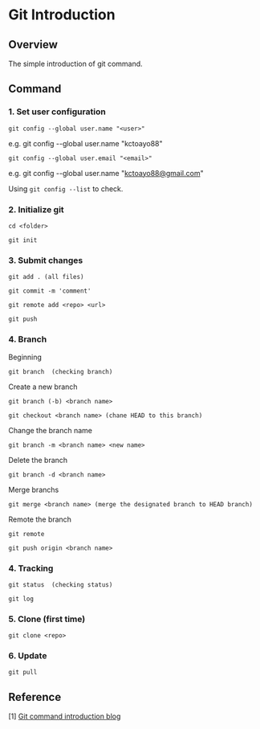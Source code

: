 # Git Introduction


## Overview

The simple introduction of git command.


## Command

### 1. Set user configuration
```
git config --global user.name "<user>"
```
e.g. git config --global user.name "kctoayo88"  


```
git config --global user.email "<email>"
```
e.g. git config --global user.name "kctoayo88@gmail.com"  
  

Using `git config --list` to check.  


### 2. Initialize git
```
cd <folder>  

git init
```


### 3. Submit changes
```
git add . (all files)  

git commit -m 'comment'  

git remote add <repo> <url>

git push
```

### 4. Branch
Beginning
```
git branch  (checking branch)
```
  
Create a new branch
```
git branch (-b) <branch name>  

git checkout <branch name> (chane HEAD to this branch)
```

Change the branch name
```
git branch -m <branch name> <new name>
```  

Delete the branch
```
git branch -d <branch name>
```
  
Merge branchs
```
git merge <branch name> (merge the designated branch to HEAD branch)
```

Remote the branch
```
git remote  

git push origin <branch name>
```

### 4. Tracking  
```
git status  (checking status)  

git log  
```


### 5. Clone (first time)
```
git clone <repo>
```


### 6. Update
```
git pull
```


## Reference

[1] [Git command introduction blog](https://ithelp.ithome.com.tw/users/20119923/ironman/2232)
